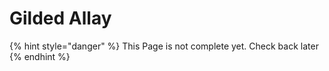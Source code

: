 # Gilded Allay

{% hint style="danger" %}
This Page is not complete yet. Check back later
{% endhint %}

